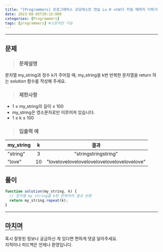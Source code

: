 ```yaml
---
title: "[Programmers] 프로그래머스 코딩테스트 연습 Lv.0 <n보다 커질 때까지 더하기>"
date: 2023-08-05T20:15:000
categories: [Programmers]
tags: [programmers] #소문자만 가능
---
```


---

## <b>문제</b>

<h3><blockquote>문제설명
</blockquote></h3>

문자열 my_string과 정수 k가 주어질 때, my_string을 k번 반복한 문자열을 return 하는 solution 함수를 작성해 주세요.

<h3><blockquote>제한사항
</blockquote></h3>

- 1 ≤ my_string의 길이 ≤ 100
- my_string은 영소문자로만 이루어져 있습니다.
- 1 ≤ k ≤ 100

<h3><blockquote>입출력 예
</blockquote></h3>

| my_string |  k  |                    결과                    |
| --------- | :-: | :----------------------------------------: |
| "string"  |  3  |            "stringstringstring"            |
| "love"    | 10  | "lovelovelovelovelovelovelovelovelovelove" |

## <b>풀이</b>

```js
function solution(my_string, k) {
  // 문자열 my_string을 k번 반복하여 결과 반환
  return my_string.repeat(k);
}
```

---

## <b style="border-bottom:2px solid gray"><b>마치며</b></b>

<P>혹시 잘못된 정보나 궁금하신 게 있다면 편하게 댓글 달아주세요.<br/>
지적이나 피드백은 언제나 환영입니다.</p>
